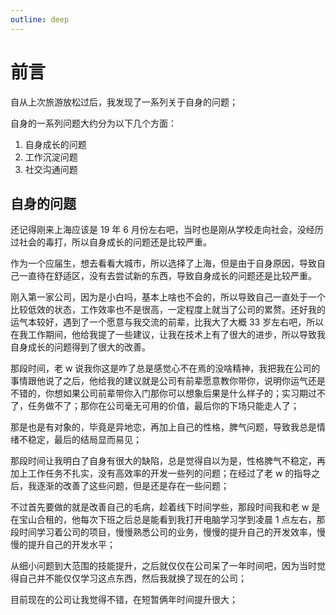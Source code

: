 ```yaml
---
outline: deep
---
```


# 前言

自从上次旅游放松过后，我发现了一系列关于自身的问题；

自身的一系列问题大约分为以下几个方面：

1. 自身成长的问题
2. 工作沉淀问题
3. 社交沟通问题

## 自身的问题

还记得刚来上海应该是 19 年 6 月份左右吧，当时也是刚从学校走向社会，没经历过社会的毒打，所以自身成长的问题还是比较严重。

作为一个应届生，想去看看大城市，所以选择了上海，但是由于自身原因，导致自己一直待在舒适区，没有去尝试新的东西，导致自身成长的问题还是比较严重。

刚入第一家公司，因为是小白吗，基本上啥也不会的，所以导致自己一直处于一个比较低效的状态，工作效率也不是很高，一定程度上就当了公司的累赘。还好我的运气本较好，遇到了一个愿意与我交流的前辈，比我大了大概 33 岁左右吧，所以在我工作期间，他给我提了一些建议，让我在技术上有了很大的进步，所以导致我自身成长的问题得到了很大的改善。

那段时间，老 w 说我你这是咋了总是感觉心不在焉的没啥精神，我把我在公司的事情跟他说了之后，他给我的建议就是公司有前辈愿意教你带你，说明你运气还是不错的，你想如果公司前辈带你入门那你可以想象后果是什么样子的；实习期过不了，任务做不了；那你在公司毫无可用的价值，最后你的下场只能走人了；

那是也是有对象的，毕竟是异地恋，再加上自己的性格，脾气问题，导致我总是情绪不稳定，最后的结局显而易见；

那段时间让我明白了自身有很大的缺陷，总是觉得自以为是，性格脾气不稳定，再加上工作任务不扎实，没有高效率的开发一些列的问题；在经过了老 w 的指导之后，我逐渐的改善了这些问题，但是还是存在一些问题；

不过首先要做的就是改善自己的毛病，趁着线下时间学些，那段时间我和老 w 是在宝山合租的，他每次下班之后总是能看到我打开电脑学习学到凌晨 1 点左右，那段时间学习着公司的项目，慢慢熟悉公司的业务，慢慢的提升自己的开发效率，慢慢的提升自己的开发水平；

从细小问题到大范围的技能提升，之后就仅仅在公司呆了一年时间吧，因为当时觉得自己并不能仅仅学习这点东西，然后我就换了现在的公司；

目前现在的公司让我觉得不错，在短暂俩年时间提升很大；
